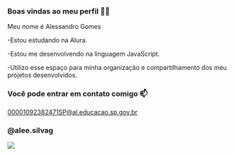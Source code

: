 ### Boas vindas ao meu perfil 💙💙

Meu nome é Alessandro Gomes

-Estou estudando na Alura.

-Estou me desenvolvendo na linguagem JavaScript.

-Utilizo esse espaço para minha organização e compartilhamento dos meu projetos desenvolvidos.

### Você pode entrar em contato comigo 📫
00001092382471SP@al.educacao.sp.gov.br

### @alee.silvag


![](https://media1.tenor.com/images/21f9326a1af5988929aed29fa6d607a7/tenor.gif?itemid=13766828)
